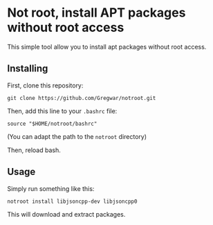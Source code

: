 # Not root, install APT packages without root access

This simple tool allow you to install apt packages without root
access.

## Installing

First, clone this repository:

    git clone https://github.com/Gregwar/notroot.git

Then, add this line to your `.bashrc` file:

    source "$HOME/notroot/bashrc"

(You can adapt the path to the `notroot` directory)

Then, reload bash.

## Usage

Simply run something like this:

    notroot install libjsoncpp-dev libjsoncpp0

This will download and extract packages.

